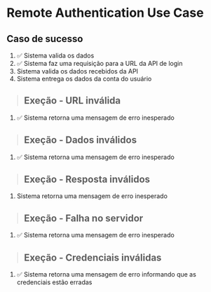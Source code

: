 # Remote Authentication Use Case

## Caso de sucesso
1. :white_check_mark: Sistema valida os dados
2. :white_check_mark: Sistema faz uma requisição para a URL da API de login
3. Sistema valida os dados recebidos da API
4. Sistema entrega os dados da conta do usuário



> ## Exeção - URL inválida
1. :white_check_mark: Sistema retorna uma mensagem de erro inesperado

>## Exeção - Dados inválidos
1. :white_check_mark: Sistema retorna uma mensagem de erro inesperado

>## Exeção - Resposta inválidos
1. Sistema retorna uma mensagem de erro inesperado

>## Exeção - Falha no servidor
1. :white_check_mark: Sistema retorna uma mensagem de erro inesperado

>## Exeção - Credenciais inválidas
1. :white_check_mark: Sistema retorna uma mensagem de erro informando que as credenciais estão erradas
